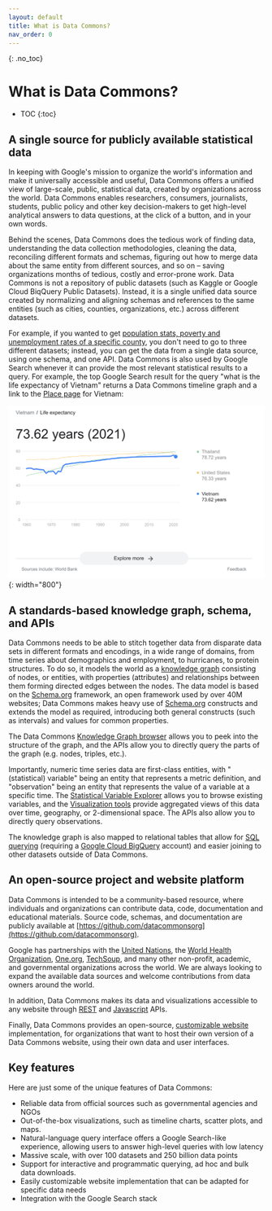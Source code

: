 ```yaml
---
layout: default
title: What is Data Commons?
nav_order: 0
---
```


{: .no_toc}
# What is Data Commons?

* TOC
{:toc}

## A single source for publicly available statistical data

In keeping with Google's mission to organize the world's information and make it universally accessible and useful, Data Commons offers a unified view of large-scale, public, statistical data, created by organizations across the world. Data Commons enables researchers, consumers, journalists, students, public policy and other key decision-makers to get high-level analytical answers to data questions, at the click of a button, and in your own words. 

Behind the scenes, Data Commons does the tedious work of finding data, understanding the data collection methodologies, cleaning the data, reconciling different formats and schemas, figuring out how to merge data about the same entity from different sources, and so on – saving organizations months of tedious, costly and error-prone work. Data Commons is not a repository of public datasets (such as Kaggle or Google Cloud BiqQuery Public Datasets). Instead, it is a single unified data source created by normalizing and aligning schemas and references to the same entities (such as cities, counties, organizations, etc.) across different datasets. 

For example, if you wanted to get [population stats, poverty and unemployment rates of a specific county](https://datacommons.org/place/geoId/06081), you don't need to go to three different datasets; instead, you can get the data from a single data source, using one schema, and one API. Data Commons is also used by Google Search whenever it can provide the most relevant statistical results to a query. For example, the top Google Search result for the query "what is the life expectancy of Vietnam" returns a Data Commons timeline graph and a link to the [Place page](https://datacommons.org/place/country/VNM?utm_medium=explore&mprop=lifeExpectancy&popt=Person&hl=en) for Vietnam:

![Google Search query result](/assets/images/dcoverview1.png){: width="800"}

## A standards-based knowledge graph, schema, and APIs

Data Commons needs to be able to stitch together data from disparate data sets in different formats and encodings, in a wide range of domains, from time series about demographics and employment, to hurricanes, to protein structures. To do so, it models the world as a [knowledge graph](https://blog.google/products/search/introducing-knowledge-graph-things-not/) consisting of nodes, or entities, with properties (attributes) and relationships between them forming directed edges between the nodes. The data model is based on the [Schema.org](https://www.schema.org) framework, an open framework used by over 40M websites; Data Commons makes heavy use of [Schema.org](https://www.schema.org/docs/schemas.html) constructs and extends the model as required, introducing both general constructs (such as intervals) and values for common properties. 

The Data Commons [Knowledge Graph browser](https://datacommons.org/browser/) allows you to peek into the structure of the graph, and the APIs allow you to directly query the parts of the graph (e.g. nodes, triples, etc.).

Importantly, numeric time series data are first-class entities, with "(statistical) variable" being an entity that represents a metric definition, and "observation" being an entity that represents the value of a variable at a specific time. The [Statistical Variable Explorer](https://datacommons.org/tools/statvar) allows you to browse existing variables, and the [Visualization tools](https://datacommons.org/tools/visualization) provide aggregated views of this data over time, geography, or 2-dimensional space. The APIs also allow you to directly query observations. 

The knowledge graph is also mapped to relational tables that allow for [SQL querying](https://docs.datacommons.org/bigquery/) (requiring a [Google Cloud BigQuery](https://cloud.google.com/bigquery) account) and easier joining to other datasets outside of Data Commons. 

<!--To learn more about the data model and key concepts, see [Key concepts](). -->

## An open-source project and website platform

Data Commons is intended to be a community-based resource, where individuals and organizations can contribute data, code, documentation and educational materials. Source code, schemas, and documentation are publicly available at [https://github.com/datacommonsorg](https://github.com/datacommonsorg). 

Google has partnerships with the [United Nations](https://unstats.un.org/UNSDWebsite/undatacommons/sdgs), the [World Health Organization](https://unstats.un.org/UNSDWebsite/undatacommons/areas/1471028664), [One.org](https://datacommons.one.org/), [TechSoup](https://publicdata.techsoup.org/), and many other non-profit, academic, and governmental organizations across the world. We are always looking to expand the available data sources and welcome contributions from data owners around the world.

In addition, Data Commons makes its data and visualizations accessible to any website through [REST](/api/rest/v2/index.html) and [Javascript](/api/web_components/index.html) APIs. 

Finally, Data Commons provides an open-source, [customizable website](/custom_dc/index.html) implementation, for organizations that want to host their own version of a Data Commons website, using their own data and user interfaces. 

## Key features

Here are just some of the unique features of Data Commons:

-  Reliable data from official sources such as governmental agencies and NGOs 
-  Out-of-the-box visualizations, such as timeline charts, scatter plots, and maps.
-  Natural-language query interface offers a Google Search-like experience, allowing users to answer high-level queries with low latency
-  Massive scale, with over 100 datasets and 250 billion data points
-  Support for interactive and programmatic querying, ad hoc and bulk data downloads.
-  Easily customizable website implementation that can be adapted for specific data needs
-  Integration with the Google Search stack 
